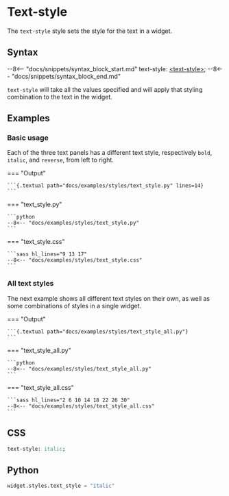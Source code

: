 # Text-style

The `text-style` style sets the style for the text in a widget.

## Syntax

--8<-- "docs/snippets/syntax_block_start.md"
text-style: <a href="../../css_types/text_style">&lt;text-style&gt;</a>;
--8<-- "docs/snippets/syntax_block_end.md"

`text-style` will take all the values specified and will apply that styling combination to the text in the widget.

## Examples

### Basic usage

Each of the three text panels has a different text style, respectively `bold`, `italic`, and `reverse`, from left to right.

=== "Output"

    ```{.textual path="docs/examples/styles/text_style.py" lines=14}
    ```

=== "text_style.py"

    ```python
    --8<-- "docs/examples/styles/text_style.py"
    ```

=== "text_style.css"

    ```sass hl_lines="9 13 17"
    --8<-- "docs/examples/styles/text_style.css"
    ```

### All text styles

The next example shows all different text styles on their own, as well as some combinations of styles in a single widget.

=== "Output"

    ```{.textual path="docs/examples/styles/text_style_all.py"}
    ```

=== "text_style_all.py"

    ```python
    --8<-- "docs/examples/styles/text_style_all.py"
    ```

=== "text_style_all.css"

    ```sass hl_lines="2 6 10 14 18 22 26 30"
    --8<-- "docs/examples/styles/text_style_all.css"
    ```

## CSS

```sass
text-style: italic;
```

## Python

```python
widget.styles.text_style = "italic"
```
